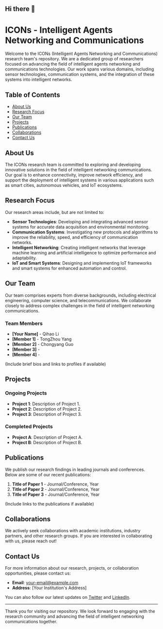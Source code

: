 ## Hi there 👋


# ICONs - Intelligent Agents Networking and Communications

Welcome to the ICONs (Intelligent Agents Networking and Communications) research team's repository. We are a dedicated group of researchers focused on advancing the field of intelligent agents networking and communications technologies. 
Our work spans various domains, including sensor technologies, communication systems, and the integration of these systems into intelligent networks.

## Table of Contents

- [About Us](#about-us)
- [Research Focus](#research-focus)
- [Our Team](#our-team)
- [Projects](#projects)
- [Publications](#publications)
- [Collaborations](#collaborations)
- [Contact Us](#contact-us)

## About Us

The ICONs research team is committed to exploring and developing innovative solutions in the field of intelligent networking communications. Our goal is to enhance connectivity, improve network efficiency, and support the deployment of intelligent systems in various applications such as smart cities, autonomous vehicles, and IoT ecosystems.

## Research Focus

Our research areas include, but are not limited to:

- **Sensor Technologies**: Developing and integrating advanced sensor systems for accurate data acquisition and environmental monitoring.
- **Communication Systems**: Investigating new protocols and algorithms to improve the reliability, speed, and efficiency of communication networks.
- **Intelligent Networking**: Creating intelligent networks that leverage machine learning and artificial intelligence to optimize performance and adaptability.
- **IoT and Smart Systems**: Designing and implementing IoT frameworks and smart systems for enhanced automation and control.

## Our Team

Our team comprises experts from diverse backgrounds, including electrical engineering, computer science, and telecommunications. We collaborate closely to address complex challenges in the field of intelligent networking communications.

### Team Members

- **[Your Name]** - Qihao Li
- **[Member 1]** - TongZhou Yang
- **[Member 2]** - Chongyang Guo
- **[Member 3]** - 
- **[Member 4]** - 

(Include brief bios and links to profiles if available)

## Projects

### Ongoing Projects

- **Project 1**: Description of Project 1.
- **Project 2**: Description of Project 2.
- **Project 3**: Description of Project 3.

### Completed Projects

- **Project A**: Description of Project A.
- **Project B**: Description of Project B.

## Publications

We publish our research findings in leading journals and conferences. Below are some of our recent publications:

1. **Title of Paper 1** - Journal/Conference, Year
2. **Title of Paper 2** - Journal/Conference, Year
3. **Title of Paper 3** - Journal/Conference, Year

(Include links to the publications if available)

## Collaborations

We actively seek collaborations with academic institutions, industry partners, and other research groups. If you are interested in collaborating with us, please reach out!

## Contact Us

For more information about our research, projects, or collaboration opportunities, please contact us:

- **Email**: [your-email@example.com](mailto:your-email@example.com)
- **Address**: [Your Institution's Address]

You can also follow our latest updates on [Twitter](https://twitter.com/yourhandle) and [LinkedIn](https://linkedin.com/in/yourhandle).

---

Thank you for visiting our repository. We look forward to engaging with the research community and advancing the field of intelligent networking communications together.









<!--

**Here are some ideas to get you started:**

🙋‍♀️ A short introduction - what is your organization all about?
🌈 Contribution guidelines - how can the community get involved?
👩‍💻 Useful resources - where can the community find your docs? Is there anything else the community should know?
🍿 Fun facts - what does your team eat for breakfast?
🧙 Remember, you can do mighty things with the power of [Markdown](https://docs.github.com/github/writing-on-github/getting-started-with-writing-and-formatting-on-github/basic-writing-and-formatting-syntax)
-->

